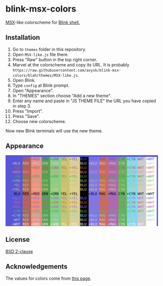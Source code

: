 # blink-msx-colors

[MSX](https://en.wikipedia.org/wiki/MSX)-like colorscheme for
[Blink shell.](https://blink.sh/)

## Installation

1. Go to `themes` folder in this repository.
2. Open `MSX-like.js` file there.
3. Press "Raw" button in the top right corner.
4. Marvel at the colorscheme and copy its URL. It is probably
   `https://raw.githubusercontent.com/avysk/blink-msx-colors/blah/themes/MSX-like.js`.
5. Open Blink.
6. Type `config` at Blink prompt.
7. Open "Appearance".
8. In "THEMES" section choose "Add a new theme".
9. Enter any name and paste in "JS THEME FILE" the URL you have copied in
   step 3.
10. Press "Import".
11. Press "Save".
12. Choose new colorscheme.

Now new Blink terminals will use the new theme.

## Appearance

![Screenshot](screenshots/MSX-like.png)

## License

[BSD 2-clause](LICENSE)

## Acknowledgements

The values for colors come from
[this page](https://paulwratt.github.io/programmers-palettes/HW-MSX/HW-MSX-palettes.html).

